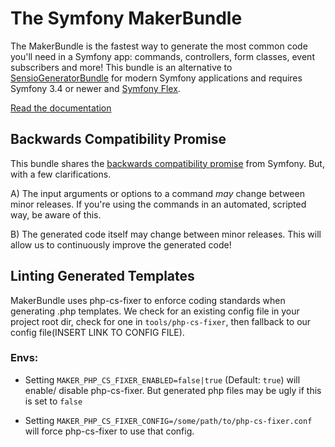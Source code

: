 The Symfony MakerBundle
=======================

The MakerBundle is the fastest way to generate the most common code you'll
need in a Symfony app: commands, controllers, form classes, event subscribers
and more! This bundle is an alternative to [SensioGeneratorBundle][1] for modern
Symfony applications and requires Symfony 3.4 or newer and [Symfony Flex][2].

[Read the documentation][3]

Backwards Compatibility Promise
-------------------------------

This bundle shares the [backwards compatibility promise][4] from
Symfony. But, with a few clarifications.

A) The input arguments or options to a command *may* change between
   minor releases. If you're using the commands in an automated,
   scripted way, be aware of this.

B) The generated code itself may change between minor releases. This
   will allow us to continuously improve the generated code!

[1]: https://github.com/sensiolabs/SensioGeneratorBundle
[2]: https://symfony.com/doc/current/setup/flex.html
[3]: https://symfony.com/doc/current/bundles/SymfonyMakerBundle/index.html
[4]: https://symfony.com/doc/current/contributing/code/bc.html

## Linting Generated Templates

MakerBundle uses php-cs-fixer to enforce coding standards when generating .php
templates. We check for an existing config file in your project root dir, check
for one in `tools/php-cs-fixer`, then fallback to our config file(INSERT LINK TO 
CONFIG FILE). 


### Envs:

- Setting `MAKER_PHP_CS_FIXER_ENABLED=false|true` (Default: `true`) will enable/
   disable php-cs-fixer. But generated php files may be ugly if this is set to `false`

- Setting `MAKER_PHP_CS_FIXER_CONFIG=/some/path/to/php-cs-fixer.conf` will
  force php-cs-fixer to use that config.
